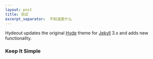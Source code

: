 ```yaml
---
layout: post
title: 测试
excerpt_separator:  不知道是什么
---
```


Hydeout updates the original [Hyde](https://github.com/poole/hyde)
theme for [Jekyll](http://jekyllrb.com) 3.x and adds new functionality.

### Keep It Simple
